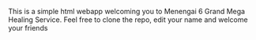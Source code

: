 This is a simple html webapp welcoming you to Menengai 6 Grand Mega Healing Service.
Feel free to clone the repo, edit your name and welcome your friends
